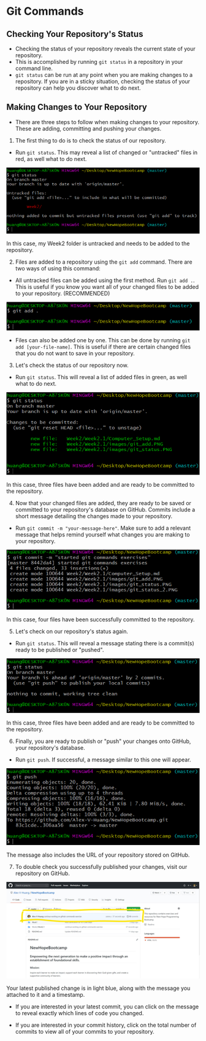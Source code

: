 # Git Commands

## Checking Your Repository's Status
- Checking the status of your repository reveals the current state of your repository.
- This is accomplished by running ```git status``` in a repository in your command line.
- ```git status``` can be run at any point when you are making changes to a repository. If you are in a sticky situation, checking the status of your repository can help you discover what to do next.

## Making Changes to Your Repository
- There are three steps to follow when making changes to your repository. These are adding, committing and pushing your changes.

1. The first thing to do is to check the status of our repository.

- Run ```git status```. This may reveal a list of changed or "untracked" files in red, as well what to do next.

![git status message](images/git_status.PNG)

In this case, my Week2 folder is untracked and needs to be added to the repository.

2. Files are added to a repository using the ```git add``` command. There are two ways of using this command:

- All untracked files can be added using the first method. Run ```git add .```. This is useful if you know you want all of your changed files to be added to your repository. (RECOMMENDED)

![git add message](images/git_add.PNG)

- Files can also be added one by one. This can be done by running ```git add [your-file-name]```. This is useful if there are certain changed files that you do not want to save in your repository.

3. Let's check the status of our repository now.

- Run ```git status```. This will reveal a list of added files in green, as well what to do next.

![git status message](images/git_status_2.PNG)

In this case, three files have been added and are ready to be committed to the repository.

4. Now that your changed files are added, they are ready to be saved or committed to your repository's database on GitHub. Commits include a short message detailing the changes made to your repository.

- Run ```git commit -m "your-message-here"```. Make sure to add a relevant message that helps remind yourself what changes you are making to your repository.

![git commit message](images/git_commit.PNG)

In this case, four files have been successfully committed to the repository.

5. Let's check on our repository's status again.

- Run ```git status```. This will reveal a message stating there is a commit(s) ready to be published or "pushed".

![git status message](images/git_status_3.PNG)

In this case, three files have been added and are ready to be committed to the repository.

6. Finally, you are ready to publish or "push" your changes onto GitHub, your repository's database.

- Run ```git push```. If successful, a message similar to this one will appear.

![git push message](images/git_push.PNG)

The message also includes the URL of your repository stored on GitHub.

7. To double check you successfully published your changes, visit our repository on GitHub.

![repository on GitHub](images/github_repo.jpg)

Your latest published change is in light blue, along with the message you attached to it and a timestamp.

- If you are interested in your latest commit, you can click on the message to reveal exactly which lines of code you changed.

- If you are interested in your commit history, click on the total number of commits to view all of your commits to your repository.
